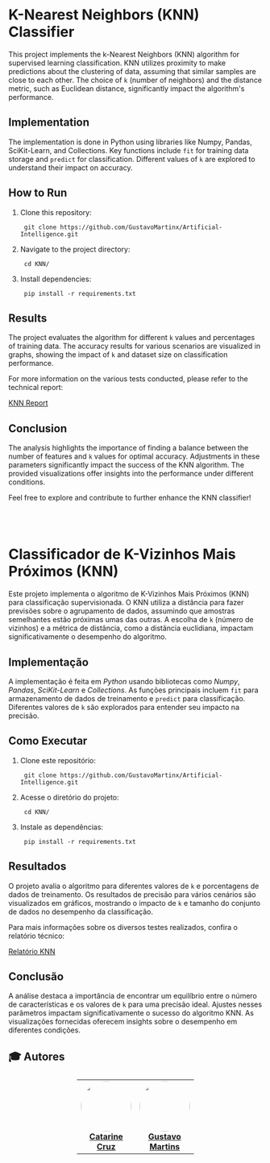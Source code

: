 # K-Nearest Neighbors (KNN) Classifier

This project implements the k-Nearest Neighbors (KNN) algorithm for supervised learning classification. KNN utilizes proximity to make predictions about the clustering of data, assuming that similar samples are close to each other. The choice of ``k`` (number of neighbors) and the distance metric, such as Euclidean distance, significantly impact the algorithm's performance.

## Implementation

The implementation is done in Python using libraries like Numpy, Pandas, SciKit-Learn, and Collections. Key functions include ``fit`` for training data storage and ``predict`` for classification. Different values of ``k`` are explored to understand their impact on accuracy.

## How to Run

1. Clone this repository:

        git clone https://github.com/GustavoMartinx/Artificial-Intelligence.git

2. Navigate to the project directory:

        cd KNN/

3. Install dependencies:
        
        pip install -r requirements.txt


## Results

The project evaluates the algorithm for different ``k`` values and percentages of training data. The accuracy results for various scenarios are visualized in graphs, showing the impact of ``k`` and dataset size on classification performance.

For more information on the various tests conducted, please refer to the technical report:

[KNN Report](./Report-KNN.pdf)


## Conclusion

The analysis highlights the importance of finding a balance between the number of features and ``k`` values for optimal accuracy. Adjustments in these parameters significantly impact the success of the KNN algorithm. The provided visualizations offer insights into the performance under different conditions.

Feel free to explore and contribute to further enhance the KNN classifier!



<br>
<br>



# Classificador de K-Vizinhos Mais Próximos (KNN)

Este projeto implementa o algoritmo de K-Vizinhos Mais Próximos (KNN) para classificação supervisionada. O KNN utiliza a distância para fazer previsões sobre o agrupamento de dados, assumindo que amostras semelhantes estão próximas umas das outras. A escolha de ``k`` (número de vizinhos) e a métrica de distância, como a distância euclidiana, impactam significativamente o desempenho do algoritmo.

## Implementação

A implementação é feita em _Python_ usando bibliotecas como _Numpy_, _Pandas_, _SciKit-Learn_ e _Collections_. As funções principais incluem ``fit`` para armazenamento de dados de treinamento e ``predict`` para classificação. Diferentes valores de ``k`` são explorados para entender seu impacto na precisão.

## Como Executar

1. Clone este repositório:

        git clone https://github.com/GustavoMartinx/Artificial-Intelligence.git

2. Acesse o diretório do projeto:

        cd KNN/

3. Instale as dependências:

        pip install -r requirements.txt

## Resultados

O projeto avalia o algoritmo para diferentes valores de ``k`` e porcentagens de dados de treinamento. Os resultados de precisão para vários cenários são visualizados em gráficos, mostrando o impacto de ``k`` e tamanho do conjunto de dados no desempenho da classificação.

Para mais informações sobre os diversos testes realizados, confira o relatório técnico:

[Relatório KNN](./Report-KNN.pdf)

## Conclusão

A análise destaca a importância de encontrar um equilíbrio entre o número de características e os valores de ``k`` para uma precisão ideal. Ajustes nesses parâmetros impactam significativamente o sucesso do algoritmo KNN. As visualizações fornecidas oferecem insights sobre o desempenho em diferentes condições.



## :mortar_board: Autores

<table style="flex-wrap: wrap; display: flex; align-items: center;  flex-direction: column;" ><tr>


<td align="center"><a href="https://github.com/eniira">
 <img style="border-radius: 50%;" src="https://avatars.githubusercontent.com/u/102331777?v=4" width="100px;" alt=""/>
<br />
 <b>Catarine<br>Cruz
</b>
 </a> <a href="https://github.com/eniira" title="Repositorio Catarine Cruz"></a>
</td>


<td align="center"><a href="https://github.com/GustavoMartinx">
 <img style="border-radius: 50%;" src="https://avatars.githubusercontent.com/u/90780907?v=4" width="100px;" alt=""/>
<br />
 <b>Gustavo<br>Martins</b>
 </a> <a href="https://github.com/GustavoMartinx" title="Repositorio Gustavo Martins"></a>
</td>

</tr></table>